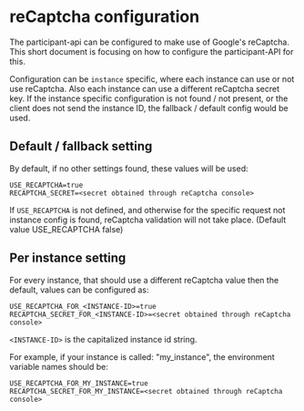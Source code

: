 # reCaptcha configuration

The participant-api can be configured to make use of Google's reCaptcha. This short document is focusing on how to configure the participant-API for this.

Configuration can be `instance` specific, where each instance can use or not use reCaptcha. Also each instance can use a different reCaptcha secret key.
If the instance specific configuration is not found / not present, or the client does not send the instance ID, the fallback / default config would be used.

## Default / fallback setting

By default, if no other settings found, these values will be used:
```
USE_RECAPTCHA=true
RECAPTCHA_SECRET=<secret obtained through reCaptcha console>
```

If `USE_RECAPTCHA` is not defined, and otherwise for the specific request not instance config is found, reCaptcha validation will not take place. (Default value USE_RECAPTCHA false)

## Per instance setting

For every instance, that should use a different reCaptcha value then the default, values can be configured as:
```
USE_RECAPTCHA_FOR_<INSTANCE-ID>=true
RECAPTCHA_SECRET_FOR_<INSTANCE-ID>=<secret obtained through reCaptcha console>
```

`<INSTANCE-ID>` is the capitalized instance id string.

For example, if your instance is called: "my_instance", the environment variable names should be:

```
USE_RECAPTCHA_FOR_MY_INSTANCE=true
RECAPTCHA_SECRET_FOR_MY_INSTANCE=<secret obtained through reCaptcha console>
```
